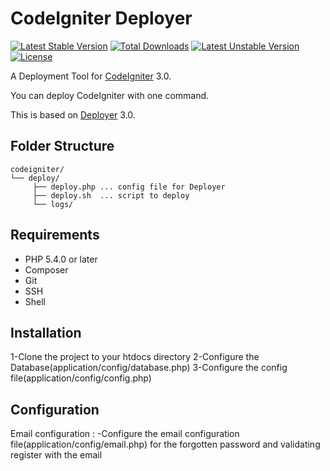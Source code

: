 # CodeIgniter Deployer

[![Latest Stable Version](https://poser.pugx.org/kenjis/codeigniter-deployer/v/stable)](https://packagist.org/packages/kenjis/codeigniter-deployer) [![Total Downloads](https://poser.pugx.org/kenjis/codeigniter-deployer/downloads)](https://packagist.org/packages/kenjis/codeigniter-deployer) [![Latest Unstable Version](https://poser.pugx.org/kenjis/codeigniter-deployer/v/unstable)](https://packagist.org/packages/kenjis/codeigniter-deployer) [![License](https://poser.pugx.org/kenjis/codeigniter-deployer/license)](https://packagist.org/packages/kenjis/codeigniter-deployer)

A Deployment Tool for [CodeIgniter](https://github.com/bcit-ci/CodeIgniter) 3.0.

You can deploy CodeIgniter with one command.

This is based on [Deployer](http://deployer.org/) 3.0.

## Folder Structure

```
codeigniter/
└── deploy/
     ├── deploy.php ... config file for Deployer
     ├── deploy.sh  ... script to deploy
     └── logs/
```

## Requirements

* PHP 5.4.0 or later
* Composer
* Git
* SSH
* Shell

## Installation

1-Clone the project to your htdocs directory
2-Configure the Database(application/config/database.php)
3-Configure the config file(application/config/config.php)

## Configuration
Email configuration : 
-Configure the email configuration file(application/config/email.php) for the forgotten password and validating register with the email


